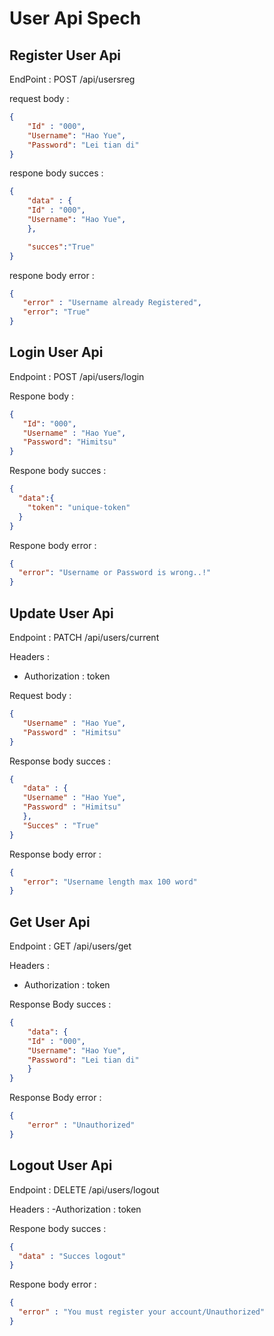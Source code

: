 # User Api Spech

## Register User Api

EndPoint : POST /api/usersreg

request body :
```json
{
    "Id" : "000",
    "Username": "Hao Yue",
    "Password": "Lei tian di" 
}
```
respone body succes : 
```json
{    
    "data" : {
    "Id" : "000",
    "Username": "Hao Yue",
    },

    "succes":"True"
}
```
respone body error :
```json
{
   "error" : "Username already Registered",
   "error": "True"
}
```
## Login User Api
 Endpoint : POST /api/users/login

 Respone body :

```json
{
   "Id": "000",
   "Username" : "Hao Yue",
   "Password": "Himitsu"
}
```
Respone body succes :

```json
{
  "data":{
    "token": "unique-token"
  }
}
```
Respone body error :

```json
{
  "error": "Username or Password is wrong..!"
}
```


## Update User Api
Endpoint : PATCH /api/users/current

Headers : 
- Authorization : token

Request body :

```json
{
   "Username" : "Hao Yue",
   "Password" : "Himitsu"
}
```

Response body succes : 

```json
{
   "data" : {
   "Username" : "Hao Yue",
   "Password" : "Himitsu"
   },
   "Succes" : "True"
}
```

Response body error :

```json
{
   "error": "Username length max 100 word"
}
```

## Get User Api
Endpoint : GET /api/users/get

Headers :
- Authorization : token

Response Body succes :

```json
{
    "data": {
    "Id" : "000",
    "Username": "Hao Yue",
    "Password": "Lei tian di" 
    }
}
```

Response Body error :

```json
{
    "error" : "Unauthorized"
}
```


## Logout User Api
Endpoint : DELETE /api/users/logout

Headers :
-Authorization : token

Respone body succes :

```json
{
  "data" : "Succes logout"
}
```

Respone body error :

```json
{
  "error" : "You must register your account/Unauthorized"
}
```